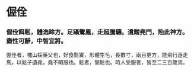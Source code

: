 # 偓佺
### 偓佺餌鬆，體逸眸方。足躡鸞鳳，走超騰驤。遺贈堯門，貽此神方。盡性可辭，中智宜將。  
偓佺者，槐山採藥父也，好食鬆實，形體生毛，長數寸，兩目更方，能飛行逐走馬。以鬆子遺堯，堯不暇服也。鬆者，簡鬆也。時人受服者，皆至二三百歲焉。  
